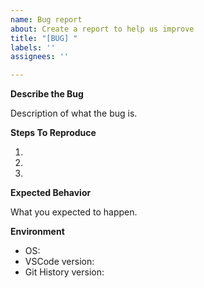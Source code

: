 ```yaml
---
name: Bug report
about: Create a report to help us improve
title: "[BUG] "
labels: ''
assignees: ''

---
```


**Describe the Bug**

Description of what the bug is.

**Steps To Reproduce**

1.
2.
3.

**Expected Behavior**

What you expected to happen.

**Environment**

 - OS: 
 - VSCode version: 
 - Git History version:
